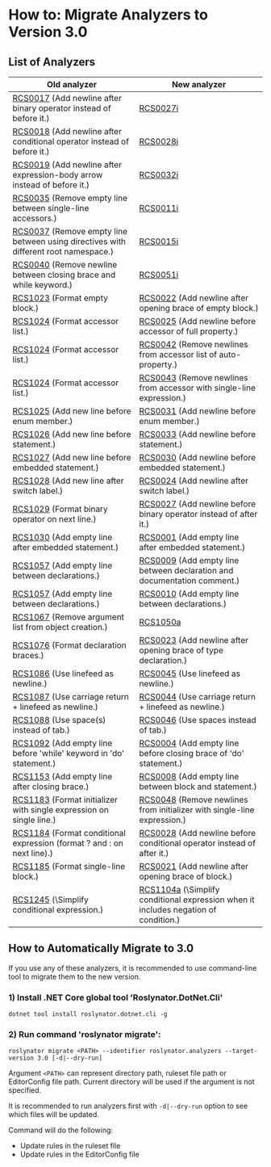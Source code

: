 ﻿# How to: Migrate Analyzers to Version 3.0

## List of Analyzers

| Old analyzer                                                                                                   | New analyzer                                                                                                   |
| -------------------------------------------------------------------------------------------------------------- | -------------------------------------------------------------------------------------------------------------- |
| [RCS0017](analyzers/RCS0017.md) \(Add newline after binary operator instead of before it\.\)                   | [RCS0027i](analyzers/RCS0017.md)                                                                               |
| [RCS0018](analyzers/RCS0018.md) \(Add newline after conditional operator instead of before it\.\)              | [RCS0028i](analyzers/RCS0018.md)                                                                               |
| [RCS0019](analyzers/RCS0019.md) \(Add newline after expression-body arrow instead of before it\.\)             | [RCS0032i](analyzers/RCS0019.md)                                                                               |
| [RCS0035](analyzers/RCS0035.md) \(Remove empty line between single-line accessors\.\)                          | [RCS0011i](analyzers/RCS0011i.md)                                                                              |
| [RCS0037](analyzers/RCS0037.md) \(Remove empty line between using directives with different root namespace\.\) | [RCS0015i](analyzers/RCS0015i.md)                                                                              |
| [RCS0040](analyzers/RCS0040.md) \(Remove newline between closing brace and while keyword\.\)                   | [RCS0051i](analyzers/RCS0051i.md)                                                                              |
| [RCS1023](analyzers/RCS1023.md) \(Format empty block\.\)                                                       | [RCS0022](analyzers/RCS0022.md) \(Add newline after opening brace of empty block\.\)                           |
| [RCS1024](analyzers/RCS1024.md) \(Format accessor list\.\)                                                     | [RCS0025](analyzers/RCS0025.md) \(Add newline before accessor of full property\.\)                             |
| [RCS1024](analyzers/RCS1024.md) \(Format accessor list\.\)                                                     | [RCS0042](analyzers/RCS0042.md) \(Remove newlines from accessor list of auto\-property\.\)                     |
| [RCS1024](analyzers/RCS1024.md) \(Format accessor list\.\)                                                     | [RCS0043](analyzers/RCS0043.md) \(Remove newlines from accessor with single\-line expression\.\)               |
| [RCS1025](analyzers/RCS1025.md) \(Add new line before enum member\.\)                                          | [RCS0031](analyzers/RCS0031.md) \(Add newline before enum member\.\)                                           |
| [RCS1026](analyzers/RCS1026.md) \(Add new line before statement\.\)                                            | [RCS0033](analyzers/RCS0033.md) \(Add newline before statement\.\)                                             |
| [RCS1027](analyzers/RCS1027.md) \(Add new line before embedded statement\.\)                                   | [RCS0030](analyzers/RCS0030.md) \(Add newline before embedded statement\.\)                                    |
| [RCS1028](analyzers/RCS1028.md) \(Add new line after switch label\.\)                                          | [RCS0024](analyzers/RCS0024.md) \(Add newline after switch label\.\)                                           |
| [RCS1029](analyzers/RCS1029.md) \(Format binary operator on next line\.\)                                      | [RCS0027](analyzers/RCS0027.md) \(Add newline before binary operator instead of after it\.\)                   |
| [RCS1030](analyzers/RCS1030.md) \(Add empty line after embedded statement\.\)                                  | [RCS0001](analyzers/RCS0001.md) \(Add empty line after embedded statement\.\)                                  |
| [RCS1057](analyzers/RCS1057.md) \(Add empty line between declarations\.\)                                      | [RCS0009](analyzers/RCS0009.md) \(Add empty line between declaration and documentation comment\.\)             |
| [RCS1057](analyzers/RCS1057.md) \(Add empty line between declarations\.\)                                      | [RCS0010](analyzers/RCS0010.md) \(Add empty line between declarations\.\)                                      |
| [RCS1067](analyzers/RCS1067.md) \(Remove argument list from object creation\.\)                                | [RCS1050a](analyzers/RCS1050a.md)                                                                              |
| [RCS1076](analyzers/RCS1076.md) \(Format declaration braces\.\)                                                | [RCS0023](analyzers/RCS0023.md) \(Add newline after opening brace of type declaration\.\)                      |
| [RCS1086](analyzers/RCS1086.md) \(Use linefeed as newline\.\)                                                  | [RCS0045](analyzers/RCS0045.md) \(Use linefeed as newline\.\)                                                  |
| [RCS1087](analyzers/RCS1087.md) \(Use carriage return \+ linefeed as newline\.\)                               | [RCS0044](analyzers/RCS0044.md) \(Use carriage return \+ linefeed as newline\.\)                               |
| [RCS1088](analyzers/RCS1088.md) \(Use space\(s\) instead of tab\.\)                                            | [RCS0046](analyzers/RCS0046.md) \(Use spaces instead of tab\.\)                                                |
| [RCS1092](analyzers/RCS1092.md) \(Add empty line before 'while' keyword in 'do' statement\.\)                  | [RCS0004](analyzers/RCS0004.md) \(Add empty line before closing brace of 'do' statement\.\)                    |
| [RCS1153](analyzers/RCS1153.md) \(Add empty line after closing brace\.\)                                       | [RCS0008](analyzers/RCS0008.md) \(Add empty line between block and statement\.\)                               |
| [RCS1183](analyzers/RCS1183.md) \(Format initializer with single expression on single line\.\)                 | [RCS0048](analyzers/RCS0048.md) \(Remove newlines from initializer with single\-line expression\.\)            |
| [RCS1184](analyzers/RCS1184.md) \(Format conditional expression \(format ? and : on next line\)\.\)            | [RCS0028](analyzers/RCS0028.md) \(Add newline before conditional operator instead of after it\.\)              |
| [RCS1185](analyzers/RCS1185.md) \(Format single\-line block\.\)                                                | [RCS0021](analyzers/RCS0021.md) \(Add newline after opening brace of block\.\)                                 |
| [RCS1245](analyzers/RCS1245.md) \(\Simplify conditional expression.\)                                          | [RCS1104a](analyzers/RCS1104a.md) \(\Simplify conditional expression when it includes negation of condition.\) |

## How to Automatically Migrate to 3.0

If you use any of these analyzers, it is recommended to use command-line tool to migrate them to the new version.

### 1) Install .NET Core global tool 'Roslynator.DotNet.Cli'

```
dotnet tool install roslynator.dotnet.cli -g
```

### 2) Run command 'roslynator migrate':

```
roslynator migrate <PATH> --identifier roslynator.analyzers --target-version 3.0 [-d|--dry-run]
```

Argument `<PATH>` can represent directory path, ruleset file path or EditorConfig file path. Current directory will be used if the argument is not specified.

It is recommended to run analyzers first with `-d|--dry-run` option to see which files will be updated.

Command will do the following:
* Update rules in the ruleset file
* Update rules in the EditorConfig file
